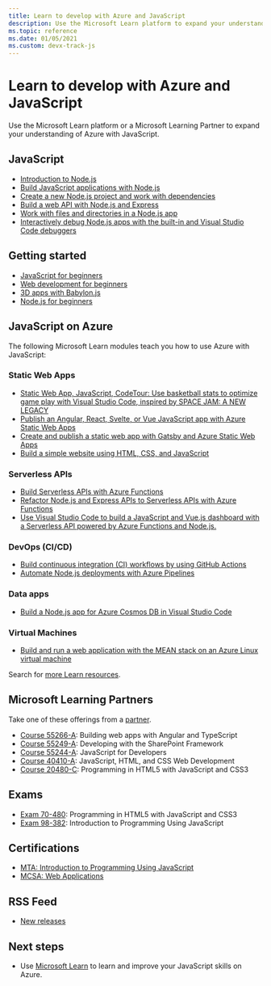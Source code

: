 ```yaml
---
title: Learn to develop with Azure and JavaScript 
description: Use the Microsoft Learn platform to expand your understanding of Azure with JavaScript
ms.topic: reference
ms.date: 01/05/2021
ms.custom: devx-track-js
---
```


# Learn to develop with Azure and JavaScript 

Use the Microsoft Learn platform or a Microsoft Learning Partner to expand your understanding of Azure with JavaScript.

## JavaScript

* [Introduction to Node.js](/learn/modules/intro-to-nodejs/)
* [Build JavaScript applications with Node.js](/learn/paths/build-javascript-applications-nodejs/)
* [Create a new Node.js project and work with dependencies](/learn/modules/create-nodejs-project-dependencies/)
* [Build a web API with Node.js and Express](/learn/modules/build-web-api-nodejs-express/) 
* [Work with files and directories in a Node.js app](/learn/modules/nodejs-files/)
* [Interactively debug Node.js apps with the built-in and Visual Studio Code debuggers](/learn/modules/debug-nodejs/)

## Getting started

* [JavaScript for beginners](https://techcommunity.microsoft.com/t5/apps-on-azure/learn-javascript-with-this-series-of-videos-for-beginners/ba-p/1764635)
* [Web development for beginners](https://github.com/microsoft/Web-Dev-For-Beginners)
* [3D apps with Babylon.js](https://techcommunity.microsoft.com/t5/apps-on-azure/a-first-introduction-to-building-3d-applications-with-javascript/ba-p/1877650)
* [Node.js for beginners](https://techcommunity.microsoft.com/t5/apps-on-azure/learn-node-js-with-this-series-of-short-videos-for-beginners/ba-p/1771830)

## JavaScript on Azure

The following Microsoft Learn modules teach you how to use Azure with JavaScript:

### Static Web Apps

* [Static Web App, JavaScript, CodeTour: Use basketball stats to optimize game play with Visual Studio Code, inspired by SPACE JAM: A NEW LEGACY](https://docs.microsoft.com/learn/paths/optimize-basketball-games-with-machine-learning/)
* [Publish an Angular, React, Svelte, or Vue JavaScript app with Azure Static Web Apps](/learn/modules/publish-app-service-static-web-app-api/)
* [Create and publish a static web app with Gatsby and Azure Static Web Apps](/learn/modules/create-deploy-static-webapp-gatsby-app-service/)
* [Build a simple website using HTML, CSS, and JavaScript](https://docs.microsoft.com/learn/modules/build-simple-website/)

### Serverless APIs

* [Build Serverless APIs with Azure Functions](/learn/modules/build-api-azure-functions/)
* [Refactor Node.js and Express APIs to Serverless APIs with Azure Functions](/learn/modules/shift-nodejs-express-apis-serverless/)
* [Use Visual Studio Code to build a JavaScript and Vue.js dashboard with a Serverless API powered by Azure Functions and Node.js.](https://docs.microsoft.com/learn/modules/build-api-azure-functions)

### DevOps (CI/CD)

* [Build continuous integration (CI) workflows by using GitHub Actions](/learn/modules/github-actions-ci/)
* [Automate Node.js deployments with Azure Pipelines](/learn/modules/deploy-nodejs/)

### Data apps

* [Build a Node.js app for Azure Cosmos DB in Visual Studio Code](/learn/modules/build-node-cosmos-app-vscode/)

### Virtual Machines
* [Build and run a web application with the MEAN stack on an Azure Linux virtual machine](/learn/modules/build-a-web-app-with-mean-on-a-linux-vm/)




Search for [more Learn resources](/search/?category=Learn&terms=JavaScript).


## Microsoft Learning Partners

Take one of these offerings from a [partner](/learn/certifications/partners).

* [Course 55266-A](/learn/certifications/courses/55266): Building web apps with Angular and TypeScript
* [Course 55249-A](/learn/certifications/courses/55249): Developing with the SharePoint Framework
* [Course 55244-A](/learn/certifications/courses/55244): JavaScript for Developers
* [Course 40410-A](/learn/certifications/courses/40410): JavaScript, HTML, and CSS Web Development
* [Course 20480-C](/learn/certifications/courses/20480): Programming in HTML5 with JavaScript and CSS3

## Exams

* [Exam 70-480](/learn/certifications/exams/70-480): Programming in HTML5 with JavaScript and CSS3
* [Exam 98-382](/learn/certifications/exams/98-382): Introduction to Programming Using JavaScript

## Certifications

* [MTA: Introduction to Programming Using JavaScript](/learn/certifications/mta-introduction-to-programming-using-javascript)
* [MCSA: Web Applications](/learn/certifications/mcsa-web-applications-certification)

## RSS Feed

* [New releases](https://aka.ms/mslearn-rss)

## Next steps

* Use [Microsoft Learn](/learn/) to learn and improve your JavaScript skills on Azure.